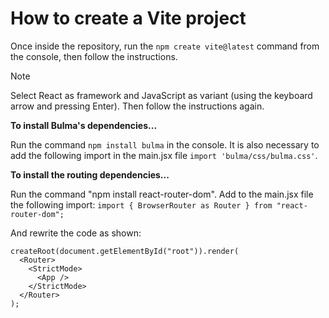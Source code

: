# How to create a Vite project
Once inside the repository, run the `npm create vite@latest` command from the console, then follow the instructions.
> [!NOTE]
> Select React as framework and JavaScript as variant (using the keyboard arrow and pressing Enter). Then follow the instructions again.

**To install Bulma's dependencies...**

Run the command `npm install bulma` in the console.
It is also necessary to add the following import in the main.jsx file `import 'bulma/css/bulma.css'`.

**To install the routing dependencies...**

Run the command "npm install react-router-dom".
Add to the main.jsx file the following import: `import { BrowserRouter as Router } from "react-router-dom";`

And rewrite the code as shown:
```
createRoot(document.getElementById("root")).render(
  <Router>
    <StrictMode>    
      <App />      
    </StrictMode>    
  </Router>  
);
```
